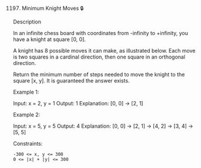 1197. Minimum Knight Moves 🔒

Description

In an infinite chess board with coordinates from -infinity to +infinity, you have a knight at square [0, 0].

A knight has 8 possible moves it can make, as illustrated below. Each move is two squares in a cardinal direction, then one square in an orthogonal direction.

Return the minimum number of steps needed to move the knight to the square [x, y]. It is guaranteed the answer exists.

Example 1:

Input: x = 2, y = 1
Output: 1
Explanation: [0, 0] → [2, 1]

Example 2:

Input: x = 5, y = 5
Output: 4
Explanation: [0, 0] → [2, 1] → [4, 2] → [3, 4] → [5, 5]

Constraints:

    -300 <= x, y <= 300
    0 <= |x| + |y| <= 300
